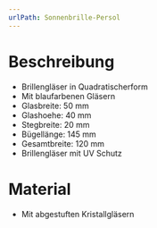 ```yaml
---
urlPath: Sonnenbrille-Persol
---
```


# Beschreibung
- Brillengläser in Quadratischerform
- Mit blaufarbenen Gläsern
- Glasbreite: 50 mm
- Glashoehe: 40 mm
- Stegbreite: 20 mm
- Bügellänge: 145 mm
- Gesamtbreite: 120 mm
- Brillengläser mit UV Schutz

# Material
- Mit abgestuften Kristallgläsern
